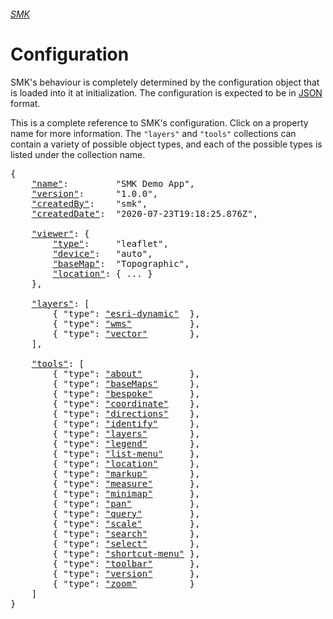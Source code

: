 ###### [SMK](../..)

# Configuration

SMK's behaviour is completely determined by the configuration object that is loaded into it at initialization.
The configuration is expected to be in [JSON](https://www.json.org/) format.

This is a complete reference to SMK's configuration.
Click on a property name for more information.
The `"layers"` and `"tools"` collections can contain a variety of possible object types, and each of the possible types is listed under the collection name.

<pre>
{
    <a href="metadata#name-property"        >"name"</a>:         "SMK Demo App",
    <a href="metadata#version-property"     >"version"</a>:      "1.0.0",
    <a href="metadata#createdBy-property"   >"createdBy"</a>:    "smk",
    <a href="metadata#createdDate-property" >"createdDate"</a>:  "2020-07-23T19:18:25.876Z",

    <a href="viewer"  >"viewer"</a>: {
        <a href="viewer#type-property"      >"type"</a>:     "leaflet",
        <a href="viewer#device-property"    >"device"</a>:   "auto",
        <a href="viewer#basemap-property"   >"baseMap"</a>:  "Topographic",
        <a href="viewer#location-property"  >"location"</a>: { ... }
    },

    <a href="layers"  >"layers"</a>: [
        { "type": <a href="layers/esri-dynamic" >"esri-dynamic"</a>  },
        { "type": <a href="layers/wms"          >"wms"</a>           },
        { "type": <a href="layers/vector"       >"vector"</a>        },
    ],

    <a href="tools"   >"tools"</a>: [
        { "type": <a href="tools/about"          >"about"</a>         },
        { "type": <a href="tools/basemaps"       >"baseMaps"</a>      },
        { "type": <a href="tools/bespoke"        >"bespoke"</a>       },
        { "type": <a href="tools/coordinate"     >"coordinate"</a>    },
        { "type": <a href="tools/directions"     >"directions"</a>    },
        { "type": <a href="tools/identify"       >"identify"</a>      },
        { "type": <a href="tools/layers"         >"layers"</a>        },
        { "type": <a href="tools/legend"         >"legend"</a>        },
        { "type": <a href="tools/list-menu"      >"list-menu"</a>     },
        { "type": <a href="tools/location"       >"location"</a>      },
        { "type": <a href="tools/markup"         >"markup"</a>        },
        { "type": <a href="tools/measure"        >"measure"</a>       },
        { "type": <a href="tools/minimap"        >"minimap"</a>       },
        { "type": <a href="tools/pan"            >"pan"</a>           },
        { "type": <a href="tools/query"          >"query"</a>         },
        { "type": <a href="tools/scale"          >"scale"</a>         },
        { "type": <a href="tools/search"         >"search"</a>        },
        { "type": <a href="tools/select"         >"select"</a>        },
        { "type": <a href="tools/shortcut-menu"  >"shortcut-menu"</a> },
        { "type": <a href="tools/toolbar"        >"toolbar"</a>       },
        { "type": <a href="tools/version"        >"version"</a>       },
        { "type": <a href="tools/zoom"           >"zoom"</a>          }
    ]
}
</pre>
